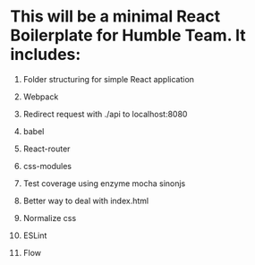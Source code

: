 # This will be a minimal React Boilerplate for Humble Team. It includes:

1. Folder structuring for simple React application
2. Webpack
3. Redirect request with ./api to localhost:8080
4. babel
5. React-router
6. css-modules
7. Test coverage using enzyme mocha sinonjs
8. Better way to deal with index.html
9. Normalize css

10. ESLint
11. Flow
